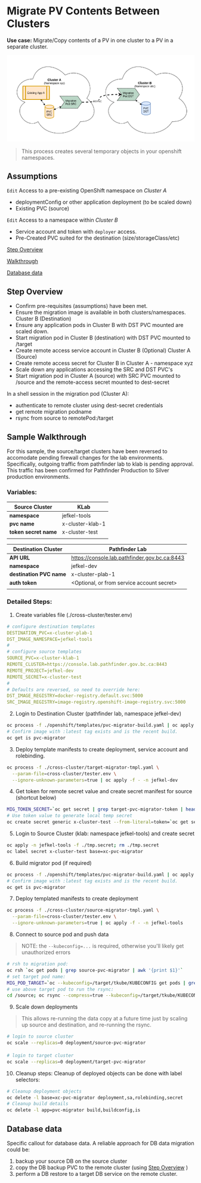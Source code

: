 # Migrate PV Contents Between Clusters

**Use case:** Migrate/Copy contents of a PV in one cluster to a PV in a separate cluster.

![](./assets/Intra-Cluster-PV-Copy.png)

> This process creates several temporary objects in your openshift namespaces.

## Assumptions

`Edit` Access to a pre-existing OpenShift namespace on *Cluster A*

  - deploymentConfig or other application deployment (to be scaled down)
  - Existing PVC (source)

`Edit` Access to a namespace within *Cluster B*

  - Service account and token with `deployer` access.
  - Pre-Created PVC suited for the destination (size/storageClass/etc)

[Step Overview](#Step-Overview)

[Walkthrough](#Sample-Walkthrough)

[Database data](#Database-data)

## Step Overview

- Confirm pre-requisites (assumptions) have been met.
- Ensure the migration image is available in both clusters/namespaces.
Cluster B (Destination)
- Ensure any application pods in Cluster B with DST PVC mounted are scaled down.
- Start migration pod in Cluster B (destination) with DST PVC mounted to /target
- Create remote access service account in Cluster B (Optional)
Cluster A (Source)
- Create remote access secret for Cluster B in Cluster A - namespace xyz
- Scale down any applications accessing the SRC and DST PVC's
- Start migration pod in Cluster A (source) with SRC PVC mounted to /source and the remote-access secret mounted to dest-secret

In a shell session in the migration pod (Cluster A):
- authenticate to remote cluster using dest-secret credentials
- get remote migration podname
- rsync from source to remotePod:/target


## Sample Walkthrough

For this sample, the source/target clusters have been reversed to accomodate pending firewall changes for the lab environments.  Specifically, outgoing traffic from pathfinder lab to klab is pending approval.  This traffic has been confirmed for Pathfinder Production to Silver production environments.

### Variables:

| **Source Cluster** | KLab |
| ----- | ----- |
| **namespace** | jefkel-tools |
| **pvc name** | x-cluster-klab-1 |
| **token secret name** | x-cluster-test |
| | |

| **Destination Cluster** | Pathfinder Lab |
| ----- | ----- |
| **API URL**| https://console.lab.pathfinder.gov.bc.ca:8443 |
| **namespace** | jefkel-dev |
| **destination PVC name** | x-cluster-plab-1 |
| **auth token** | \<Optional, or from service account secret\> |
| | |

### Detailed Steps:

1. Create variables file (./cross-cluster/tester.env)
``` yaml
# configure destination templates
DESTINATION_PVC=x-cluster-plab-1
DST_IMAGE_NAMESPACE=jefkel-tools
#
# configure source templates
SOURCE_PVC=x-cluster-klab-1
REMOTE_CLUSTER=https://console.lab.pathfinder.gov.bc.ca:8443
REMOTE_PROJECT=jefkel-dev
REMOTE_SECRET=x-cluster-test
#
# Defaults are reversed, so need to override here:
DST_IMAGE_REGISTRY=docker-registry.default.svc:5000
SRC_IMAGE_REGISTRY=image-registry.openshift-image-registry.svc:5000
```

2. Login to Destination Cluster (pathfinder lab, namespace jefkel-dev)
``` bash
oc process -f ./openshift/templates/pvc-migrator-build.yaml | oc apply -f - -n jefkel-dev
# Confirm image with :latest tag exists and is the recent build.
oc get is pvc-migrator
```

3. Deploy template manifests to create deployment, service account and rolebinding.
``` bash
oc process -f ./cross-cluster/target-migrator-tmpl.yaml \
  --param-file=cross-cluster/tester.env \
  --ignore-unknown-parameters=true | oc apply -f - -n jefkel-dev
```

4. Get token for remote secret value and create secret manifest for source (shortcut below)
``` bash
MIG_TOKEN_SECRET=`oc get secret | grep target-pvc-migrator-token | head -1 | awk '{print $1}'`
# Use token value to generate local temp secret
oc create secret generic x-cluster-test --from-literal=token=`oc get secret ${MIG_TOKEN_SECRET} -o json | jq -r .data.token | base64 -d` --dry-run=client -o json > tmp.secret
```

5. Login to Source Cluster (klab: namespace jefkel-tools) and create secret
``` bash
oc apply -n jefkel-tools -f ./tmp.secret; rm ./tmp.secret
oc label secret x-cluster-test base=xc-pvc-migrator
```

6. Build migrator pod (if required)
``` bash
oc process -f ./openshift/templates/pvc-migrator-build.yaml | oc apply -f - -n jefkel-tools
# Confirm image with :latest tag exists and is the recent build.
oc get is pvc-migrator
```

7. Deploy templated manifests to create deployment
``` bash
oc process -f ./cross-cluster/source-migrator-tmpl.yaml \
  --param-file=cross-cluster/tester.env \
  --ignore-unknown-parameters=true | oc apply -f - -n jefkel-tools
```

8. Connect to source pod and push data
> NOTE: the `--kubeconfig=...` is required, otherwise you'll likely get unauthorized errors

``` bash
# rsh to migration pod:
oc rsh `oc get pods | grep source-pvc-migrator | awk '{print $1}'`
# set target pod name:
MIG_POD_TARGET=`oc --kubeconfig=/target/tkube/KUBECONFIG get pods | grep target-pvc-migrator | awk '{print $1}'`
# use above target pod to run the rsync:
cd /source; oc rsync --compress=true --kubeconfig=/target/tkube/KUBECONFIG . ${MIG_POD_TARGET}:/target
```

9. Scale down deployments
> This allows re-running the data copy at a future time just by scaling up source and destination, and re-running the rsync.
``` bash
# login to source cluster
oc scale --replicas=0 deployment/source-pvc-migrator

# login to target cluster
oc scale --replicas=0 deployment/target-pvc-migrator
```

10. Cleanup steps:
Cleanup of deployed objects can be done with label selectors:
``` bash
# Cleanup deployment objects
oc delete -l base=xc-pvc-migrator deployment,sa,rolebinding,secret
# Cleanup build details
oc delete -l app=pvc-migrator build,buildconfig,is
```

## Database data

Specific callout for database data.  A reliable approach for DB data migration could be:

1. backup your source DB on the source cluster
2. copy the DB backup PVC to the remote cluster (using [Step Overview](#Step-Overview) )
3. perform a DB restore to a target DB service on the remote cluster.
